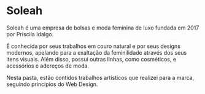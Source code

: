 # Soleah

Soleah é uma empresa de bolsas e moda feminina de luxo fundada em 2017 por Priscila Idalgo.

É conhecida por seus trabalhos em couro natural e por seus designs modernos, apelando para a exaltação da feminilidade através dos seus itens visuais.
Além disso, possui outras linhas, como cosméticos, e acessórios e adereços de moda.

Nesta pasta, estão contidos trabalhos artísticos que realizei para a marca, seguindo princípios do Web Design.
